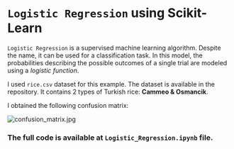 # `Logistic Regression` using Scikit-Learn

`Logistic Regression` is a supervised machine learning algorithm. Despite the name, it can be used for a classification task. In this model, the probabilities describing the possible outcomes of a single trial are modeled using a _logistic function_.

I used `rice.csv` dataset for this example. The dataset is available in the repository. It contains 2 types of Turkish rice: __Cammeo & Osmancik__.

I obtained the following confusion matrix:

![confusion_matrix.jpg](https://github.com/randomaccess2023/MG2023/blob/main/Video%2068/confusion_matrix.jpg "confusion_matrix.jpg")

### The full code is available at `Logistic_Regression.ipynb` file.
